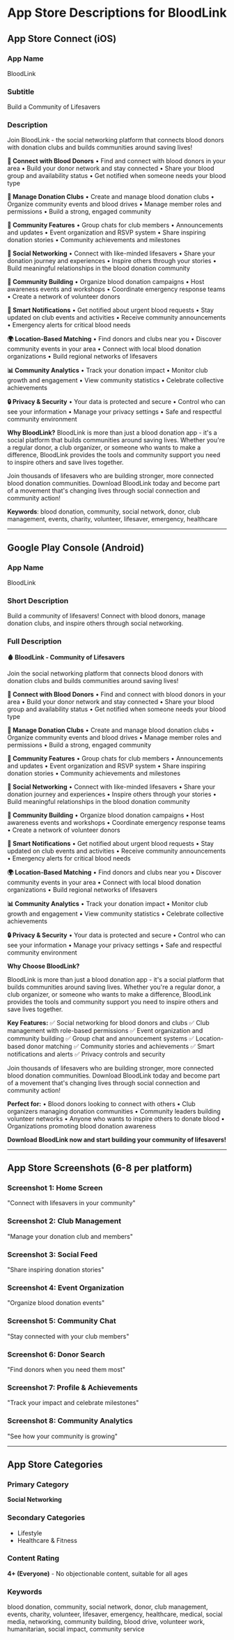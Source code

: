 # App Store Descriptions for BloodLink

## App Store Connect (iOS)

### App Name

BloodLink

### Subtitle

Build a Community of Lifesavers

### Description

Join BloodLink - the social networking platform that connects blood donors with donation clubs and builds communities around saving lives!

**🏥 Connect with Blood Donors**
• Find and connect with blood donors in your area
• Build your donor network and stay connected
• Share your blood group and availability status
• Get notified when someone needs your blood type

**👥 Manage Donation Clubs**
• Create and manage blood donation clubs
• Organize community events and blood drives
• Manage member roles and permissions
• Build a strong, engaged community

**💬 Community Features**
• Group chats for club members
• Announcements and updates
• Event organization and RSVP system
• Share inspiring donation stories
• Community achievements and milestones

**📱 Social Networking**
• Connect with like-minded lifesavers
• Share your donation journey and experiences
• Inspire others through your stories
• Build meaningful relationships in the blood donation community

**🎯 Community Building**
• Organize blood donation campaigns
• Host awareness events and workshops
• Coordinate emergency response teams
• Create a network of volunteer donors

**🔔 Smart Notifications**
• Get notified about urgent blood requests
• Stay updated on club events and activities
• Receive community announcements
• Emergency alerts for critical blood needs

**🌍 Location-Based Matching**
• Find donors and clubs near you
• Discover community events in your area
• Connect with local blood donation organizations
• Build regional networks of lifesavers

**📊 Community Analytics**
• Track your donation impact
• Monitor club growth and engagement
• View community statistics
• Celebrate collective achievements

**🔒 Privacy & Security**
• Your data is protected and secure
• Control who can see your information
• Manage your privacy settings
• Safe and respectful community environment

**Why BloodLink?**
BloodLink is more than just a blood donation app - it's a social platform that builds communities around saving lives. Whether you're a regular donor, a club organizer, or someone who wants to make a difference, BloodLink provides the tools and community support you need to inspire others and save lives together.

Join thousands of lifesavers who are building stronger, more connected blood donation communities. Download BloodLink today and become part of a movement that's changing lives through social connection and community action!

**Keywords**: blood donation, community, social network, donor, club management, events, charity, volunteer, lifesaver, emergency, healthcare

---

## Google Play Console (Android)

### App Name

BloodLink

### Short Description

Build a community of lifesavers! Connect with blood donors, manage donation clubs, and inspire others through social networking.

### Full Description

**🩸 BloodLink - Community of Lifesavers**

Join the social networking platform that connects blood donors with donation clubs and builds communities around saving lives!

**🏥 Connect with Blood Donors**
• Find and connect with blood donors in your area
• Build your donor network and stay connected
• Share your blood group and availability status
• Get notified when someone needs your blood type

**👥 Manage Donation Clubs**
• Create and manage blood donation clubs
• Organize community events and blood drives
• Manage member roles and permissions
• Build a strong, engaged community

**💬 Community Features**
• Group chats for club members
• Announcements and updates
• Event organization and RSVP system
• Share inspiring donation stories
• Community achievements and milestones

**📱 Social Networking**
• Connect with like-minded lifesavers
• Share your donation journey and experiences
• Inspire others through your stories
• Build meaningful relationships in the blood donation community

**🎯 Community Building**
• Organize blood donation campaigns
• Host awareness events and workshops
• Coordinate emergency response teams
• Create a network of volunteer donors

**🔔 Smart Notifications**
• Get notified about urgent blood requests
• Stay updated on club events and activities
• Receive community announcements
• Emergency alerts for critical blood needs

**🌍 Location-Based Matching**
• Find donors and clubs near you
• Discover community events in your area
• Connect with local blood donation organizations
• Build regional networks of lifesavers

**📊 Community Analytics**
• Track your donation impact
• Monitor club growth and engagement
• View community statistics
• Celebrate collective achievements

**🔒 Privacy & Security**
• Your data is protected and secure
• Control who can see your information
• Manage your privacy settings
• Safe and respectful community environment

**Why Choose BloodLink?**

BloodLink is more than just a blood donation app - it's a social platform that builds communities around saving lives. Whether you're a regular donor, a club organizer, or someone who wants to make a difference, BloodLink provides the tools and community support you need to inspire others and save lives together.

**Key Features:**
✅ Social networking for blood donors and clubs
✅ Club management with role-based permissions
✅ Event organization and community building
✅ Group chat and announcement systems
✅ Location-based donor matching
✅ Community stories and achievements
✅ Smart notifications and alerts
✅ Privacy controls and security

Join thousands of lifesavers who are building stronger, more connected blood donation communities. Download BloodLink today and become part of a movement that's changing lives through social connection and community action!

**Perfect for:**
• Blood donors looking to connect with others
• Club organizers managing donation communities
• Community leaders building volunteer networks
• Anyone who wants to inspire others to donate blood
• Organizations promoting blood donation awareness

**Download BloodLink now and start building your community of lifesavers!**

---

## App Store Screenshots (6-8 per platform)

### Screenshot 1: Home Screen

"Connect with lifesavers in your community"

### Screenshot 2: Club Management

"Manage your donation club and members"

### Screenshot 3: Social Feed

"Share inspiring donation stories"

### Screenshot 4: Event Organization

"Organize blood donation events"

### Screenshot 5: Community Chat

"Stay connected with your club members"

### Screenshot 6: Donor Search

"Find donors when you need them most"

### Screenshot 7: Profile & Achievements

"Track your impact and celebrate milestones"

### Screenshot 8: Community Analytics

"See how your community is growing"

---

## App Store Categories

### Primary Category

**Social Networking**

### Secondary Categories

- Lifestyle
- Healthcare & Fitness

### Content Rating

**4+ (Everyone)** - No objectionable content, suitable for all ages

### Keywords

blood donation, community, social network, donor, club management, events, charity, volunteer, lifesaver, emergency, healthcare, medical, social media, networking, community building, blood drive, volunteer work, humanitarian, social impact, community service
